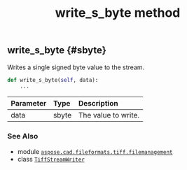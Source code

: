 ﻿---
title: write_s_byte method
second_title: Aspose.CAD for Python via .NET API References
description: 
type: docs
weight: 90
url: /python-net/aspose.cad.fileformats.tiff.filemanagement/tiffstreamwriter/write_s_byte/
is_root: false
---

## write_s_byte {#sbyte}

Writes a single signed byte value to the stream.



```python
def write_s_byte(self, data):
    ...
```


| Parameter | Type | Description |
| :- | :- | :- |
| data | sbyte | The value to write. |



### See Also
* module [`aspose.cad.fileformats.tiff.filemanagement`](../../)
* class [`TiffStreamWriter`](/cad/python-net/aspose.cad.fileformats.tiff.filemanagement/tiffstreamwriter)
